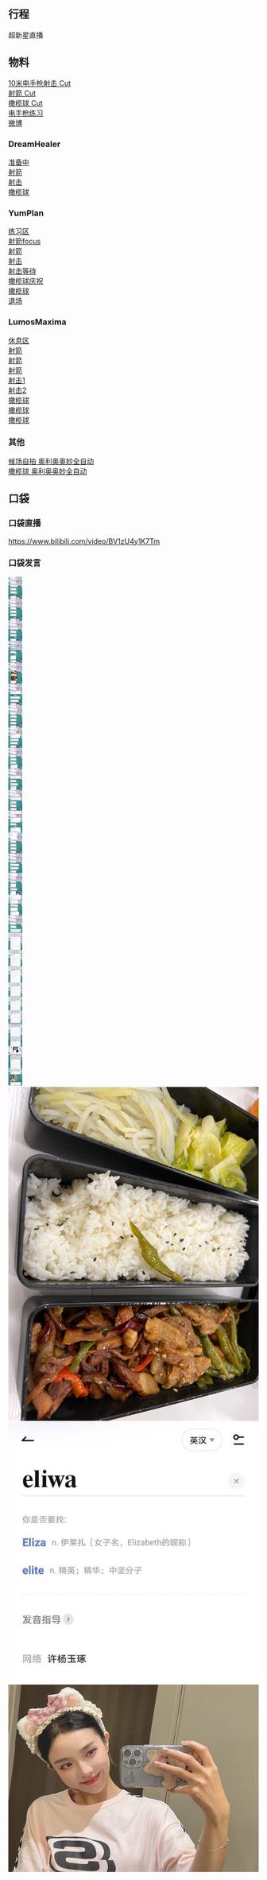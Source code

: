 ## 行程
超新星直播

## 物料
[10米电手枪射击 Cut](https://weibo.com/1591169702/L6bAmta4z)<br>
[射箭 Cut](https://weibo.com/1591169702/L6b0TCaFs)<br>
[橄榄球 Cut](https://weibo.com/5236952807/L6cP2hnCl)<br>
[电手枪练习](https://weibo.com/5029140624/L6aPYoq6Q)<br>
[微博](https://weibo.com/5228056212/L68EA25vX)
### DreamHealer
[准备中](https://weibo.com/6375088879/L69ThpkDe)<br>
[射箭](https://weibo.com/6375088879/L6b7PlrSq)<br>
[射击](https://weibo.com/6375088879/L6bC2os57)<br>
[橄榄球](https://weibo.com/6375088879/L6coniqL5)
### YumPlan
[练习区](https://weibo.com/7335378002/L69WnaNqI)<br>
[射箭focus](https://weibo.com/7335378002/L6b1JkXCP)<br>
[射箭](https://weibo.com/7335378002/L6bgcv2rt)<br>
[射击](https://weibo.com/7335378002/L6bzr5ndU)<br>
[射击等待](https://weibo.com/7335378002/L6bV4lMbX)<br>
[橄榄球庆祝](https://weibo.com/7335378002/L6cqGmNz0)<br>
[橄榄球](https://weibo.com/7335378002/L6dbU5Vx6)<br>
[退场](https://weibo.com/7335378002/L6cA9t6Bp)
### LumosMaxima
[休息区](https://weibo.com/7726863056/L6aUPwWOt)<br>
[射箭](https://weibo.com/7726863056/L6baynP1L)<br>
[射箭](https://weibo.com/7726863056/L6jhvmFRf)<br>
[射箭](https://weibo.com/7726863056/L6jvy9sgJ)<br>
[射击1](https://weibo.com/7726863056/L6bMd1CzD)<br>
[射击2](https://weibo.com/7726863056/L6jv7h7WV)<br>
[橄榄球](https://weibo.com/7726863056/L6cBX9TPx)<br>
[橄榄球](https://weibo.com/7726863056/L6jBDtU9t)<br>
[橄榄球](https://weibo.com/7726863056/L6jBDtU9t)
### 其他
[候场自拍 奥利奥奥妙全自动](https://weibo.com/6421281458/L7rOblnB8)<br>
[橄榄球 奥利奥奥妙全自动](https://weibo.com/6421281458/L7zodkcWl)<br>
## 口袋
### 口袋直播
https://www.bilibili.com/video/BV1zU4y1K7Tm
### 口袋发言
![口袋发言](./pocket48/imgs/messages1.jpeg)<br>
![口袋发言](./pocket48/imgs/P1.jpeg)<br>
![口袋发言](./pocket48/imgs/P2.jpeg)<br>
![口袋发言](./pocket48/imgs/P3.jpeg)<br>

